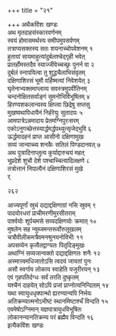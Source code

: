 +++
title = "२१"

+++
अथैकविंशः खण्डः  
अथ मृतदाहसंस्कारवर्णनम्  
स्वयं होमासमर्थस्य समीपमुपसर्पणम्  
तत्राप्यसक्तस्य सतः शयनाच्चोपवेशनम्  १  
हुतायां सायमाहुत्यांदुर्बलश्चेद्गृही भवेत्  
प्रातर्होमस्तदैव स्याज्जीवेच्चच्छ्रः पुनर्न वा  २  
दुर्बलं स्नापयित्वा तु शुद्धचैलाभिसंवृतम्  
दक्षिणाशिरसं भूमौ वर्हिष्मत्यां निवेशयेत्  ३  
घृतेनाभ्यक्तमाप्लाव्य सवस्त्रमुपवीतिनम्  
चन्दनोक्षितसर्वाङ्गं सुमनोभिर्विभूषितम्  ४  
हिरण्यशकलान्यस्य क्षिप्त्वा छिद्रेषु सप्तसु  
मुखष्वथापिधायैनं निर्हरेयुः सुतादयः  ५  
आमपात्रेऽन्नमादाय प्रेतमग्निपुरःसरम्  
एकोऽनुगच्छेत्तस्यार्द्धमर्द्धपथ्युत्सृजेद्भुवि  ६  
ऊर्द्धमादहनं प्राप्त आसीनो दक्षिणामुखः  
सव्यं जान्वाच्च्य शनकैः सतिलं पिण्डदानवत्  ७  
अथ पुत्रादिनाप्लुत्य कुर्याद्दारुचयं महत्  
भूप्रदेशे शुचौ देशे पश्चाच्चित्यादिलक्षणे  ८  
तत्रोत्तानं निपात्यैनं दक्षिणाशिरसं मुखे  
र्  

२६२  

आज्यपूर्णां स्रुचं दद्याद्दक्षिणाग्रां नसि स्रुवम्  ९  
पादयोरधरां प्राचीमरणीमुरसीतराम्  
पार्श्वयोः शूर्पचमसे सव्यदक्षिणयोः क्रमात्  १०  
मुषलेन सह न्युब्जमन्तरूर्वोरुलूखलम्  
चत्रौवीलीकमत्रैवमनश्रुनयनोविभीः  ११  
अपसव्येन कृत्वैतद्वाग्यतः पितृदिङ्मुखः  
अथाग्निं सव्यजान्वक्तो दद्याद्दक्षिणतः शनैः  १२  
अस्मात्त्वमधिजातोऽसि त्वदयं जायतां पुनः  
असौ स्वर्गाय लोकाय स्वाहेति यजुरीरयन्  १३  
एवं गृहपतिर्दग्धः सर्वं तरति दुष्कृतम्  
यश्चैनं दाहयेत् सोऽपि प्रजां प्राप्नोत्यनिन्दिताम्  १४  
यथा स्वायुधधृक्पान्थो ह्यरण्यान्यपि निर्भयः  
अतिक्रम्यात्मनोऽभीष्टं स्थानमिष्टाश्चँ विन्दति  १५  
एवमेषोऽग्निमान् यज्ञपात्रायुधविभूषितः  
लोकानन्यानतिक्रम्य परं ब्रह्मैव विन्दति  १६  
इत्यैकविंशः खण्डः  
